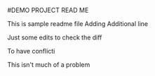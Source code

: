#DEMO PROJECT READ ME

This is sample readme file
Adding Additional line

Just some edits
to check the diff

To have conflicti

This isn't much of a problem
